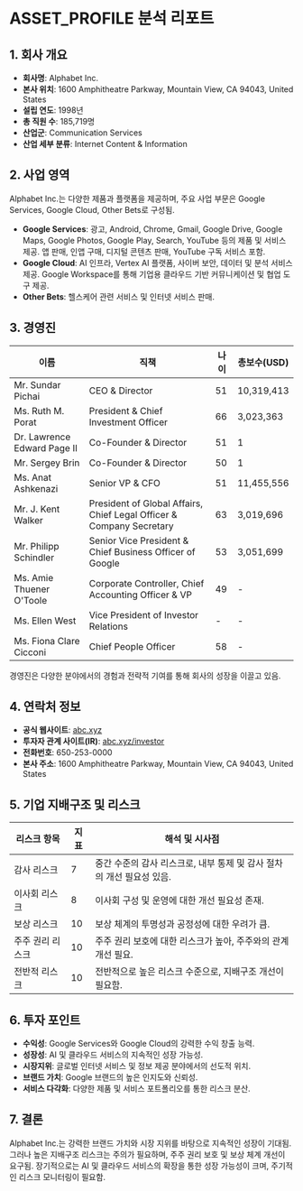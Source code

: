 # ASSET_PROFILE 분석 리포트

## 1. 회사 개요
- **회사명**: Alphabet Inc.
- **본사 위치**: 1600 Amphitheatre Parkway, Mountain View, CA 94043, United States
- **설립 연도**: 1998년
- **총 직원 수**: 185,719명
- **산업군**: Communication Services
- **산업 세부 분류**: Internet Content & Information

## 2. 사업 영역
Alphabet Inc.는 다양한 제품과 플랫폼을 제공하며, 주요 사업 부문은 Google Services, Google Cloud, Other Bets로 구성됨.

- **Google Services**: 광고, Android, Chrome, Gmail, Google Drive, Google Maps, Google Photos, Google Play, Search, YouTube 등의 제품 및 서비스 제공. 앱 판매, 인앱 구매, 디지털 콘텐츠 판매, YouTube 구독 서비스 포함.
- **Google Cloud**: AI 인프라, Vertex AI 플랫폼, 사이버 보안, 데이터 및 분석 서비스 제공. Google Workspace를 통해 기업용 클라우드 기반 커뮤니케이션 및 협업 도구 제공.
- **Other Bets**: 헬스케어 관련 서비스 및 인터넷 서비스 판매.

## 3. 경영진
| 이름 | 직책 | 나이 | 총보수(USD) |
|------|------|------|-------------|
| Mr. Sundar Pichai | CEO & Director | 51 | 10,319,413 |
| Ms. Ruth M. Porat | President & Chief Investment Officer | 66 | 3,023,363 |
| Dr. Lawrence Edward Page II | Co-Founder & Director | 51 | 1 |
| Mr. Sergey Brin | Co-Founder & Director | 50 | 1 |
| Ms. Anat Ashkenazi | Senior VP & CFO | 51 | 11,455,556 |
| Mr. J. Kent Walker | President of Global Affairs, Chief Legal Officer & Company Secretary | 63 | 3,019,696 |
| Mr. Philipp Schindler | Senior Vice President & Chief Business Officer of Google | 53 | 3,051,699 |
| Ms. Amie Thuener O'Toole | Corporate Controller, Chief Accounting Officer & VP | 49 | - |
| Ms. Ellen West | Vice President of Investor Relations | - | - |
| Ms. Fiona Clare Cicconi | Chief People Officer | 58 | - |

경영진은 다양한 분야에서의 경험과 전략적 기여를 통해 회사의 성장을 이끌고 있음.

## 4. 연락처 정보
- **공식 웹사이트**: [abc.xyz](https://abc.xyz)
- **투자자 관계 사이트(IR)**: [abc.xyz/investor](https://abc.xyz/investor)
- **전화번호**: 650-253-0000
- **본사 주소**: 1600 Amphitheatre Parkway, Mountain View, CA 94043, United States

## 5. 기업 지배구조 및 리스크
| 리스크 항목 | 지표 | 해석 및 시사점 |
|-------------|------|----------------|
| 감사 리스크 | 7 | 중간 수준의 감사 리스크로, 내부 통제 및 감사 절차의 개선 필요성 있음. |
| 이사회 리스크 | 8 | 이사회 구성 및 운영에 대한 개선 필요성 존재. |
| 보상 리스크 | 10 | 보상 체계의 투명성과 공정성에 대한 우려가 큼. |
| 주주 권리 리스크 | 10 | 주주 권리 보호에 대한 리스크가 높아, 주주와의 관계 개선 필요. |
| 전반적 리스크 | 10 | 전반적으로 높은 리스크 수준으로, 지배구조 개선이 필요함. |

## 6. 투자 포인트
- **수익성**: Google Services와 Google Cloud의 강력한 수익 창출 능력.
- **성장성**: AI 및 클라우드 서비스의 지속적인 성장 가능성.
- **시장지위**: 글로벌 인터넷 서비스 및 정보 제공 분야에서의 선도적 위치.
- **브랜드 가치**: Google 브랜드의 높은 인지도와 신뢰성.
- **서비스 다각화**: 다양한 제품 및 서비스 포트폴리오를 통한 리스크 분산.

## 7. 결론
Alphabet Inc.는 강력한 브랜드 가치와 시장 지위를 바탕으로 지속적인 성장이 기대됨. 그러나 높은 지배구조 리스크는 주의가 필요하며, 주주 권리 보호 및 보상 체계 개선이 요구됨. 장기적으로는 AI 및 클라우드 서비스의 확장을 통한 성장 가능성이 크며, 주기적인 리스크 모니터링이 필요함.